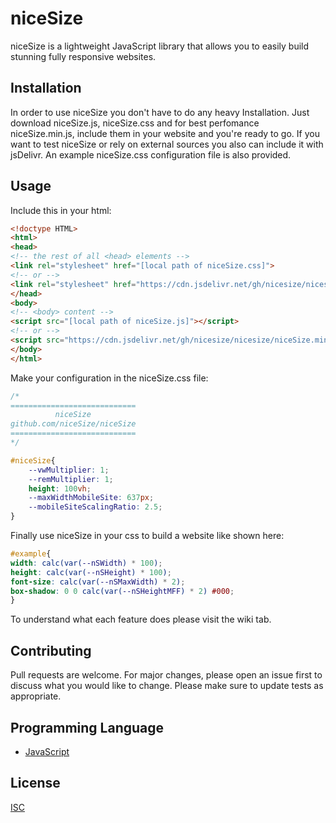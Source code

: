 # niceSize

niceSize is a lightweight JavaScript library that allows you to easily build stunning fully responsive websites.

## Installation

In order to use niceSize you don't have to do any heavy Installation. Just download niceSize.js, niceSize.css and for best perfomance niceSize.min.js, include them in your website and you're ready to go. If you want to test niceSize or rely on external sources you also can include it with jsDelivr. An example niceSize.css configuration file is also provided.

## Usage

Include this in your html:
```html
<!doctype HTML>
<html>
<head>
<!-- the rest of all <head> elements -->
<link rel="stylesheet" href="[local path of niceSize.css]">
<!-- or -->
<link rel="stylesheet" href="https://cdn.jsdelivr.net/gh/nicesize/nicesize/niceSize.css">
</head>
<body>
<!-- <body> content -->
<script src="[local path of niceSize.js]"></script>
<!-- or -->
<script src="https://cdn.jsdelivr.net/gh/nicesize/nicesize/niceSize.min.js"></script>
</body>
</html>
```
Make your configuration in the niceSize.css file:
```css
/*
============================
          niceSize
github.com/niceSize/niceSize
============================
*/

#niceSize{
	--vwMultiplier: 1;
	--remMultiplier: 1;
	height: 100vh;
	--maxWidthMobileSite: 637px;
	--mobileSiteScalingRatio: 2.5;
}

```
Finally use niceSize in your css to build a website like shown here:
```css
#example{
width: calc(var(--nSWidth) * 100);
height: calc(var(--nSHeight) * 100);
font-size: calc(var(--nSMaxWidth) * 2);
box-shadow: 0 0 calc(var(--nSHeightMFF) * 2) #000;
}
```
To understand what each feature does please visit the wiki tab.

## Contributing

Pull requests are welcome. For major changes, please open an issue first to discuss what you would like to change.
Please make sure to update tests as appropriate.

## Programming Language
- [JavaScript](https://www.w3schools.com/js/DEFAULT.asp)

## License
[ISC](https://opensource.org/licenses/ISC)
